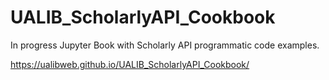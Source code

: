 # UALIB_ScholarlyAPI_Cookbook

In progress Jupyter Book with Scholarly API programmatic code examples.

https://ualibweb.github.io/UALIB_ScholarlyAPI_Cookbook/
